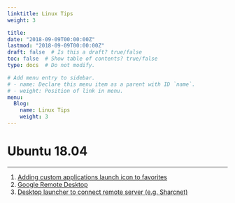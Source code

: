 ```yaml
---
linktitle: Linux Tips
weight: 3

title: 
date: "2018-09-09T00:00:00Z"
lastmod: "2018-09-09T00:00:00Z"
draft: false  # Is this a draft? true/false
toc: false  # Show table of contents? true/false
type: docs  # Do not modify.

# Add menu entry to sidebar.
# - name: Declare this menu item as a parent with ID `name`.
# - weight: Position of link in menu.
menu:
  Blog:
    name: Linux Tips
    weight: 3
---
```


# Ubuntu 18.04
---

1. [Adding custom applications launch icon to favorites](/blog/operating_systems/linux_docs/app_icon/)
2. [Google Remote Desktop](/blog/operating_systems/linux_docs/remote_desktop.md)
3. [Desktop launcher to connect remote server (e.g. Sharcnet)](/blog/operating_systems/linux_docs/graham_shortcut/)


